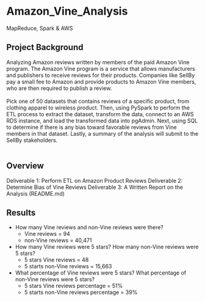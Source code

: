 # Amazon_Vine_Analysis
MapReduce, Spark &amp; AWS

## Project Background
Analyzing Amazon reviews written by members of the paid Amazon Vine program. The Amazon Vine program is a service that allows manufacturers and publishers to receive reviews for their products. Companies like SellBy pay a small fee to Amazon and provide products to Amazon Vine members, who are then required to publish a review.<br>
<br>
Pick one of 50 datasets that contains reviews of a specific product, from clothing apparel to wireless product. Then, using PySpark to perform the ETL process to extract the dataset, transform the data, connect to an AWS RDS instance, and load the transformed data into pgAdmin. Next, using SQL to determine if there is any bias toward favorable reviews from Vine members in that dataset. Lastly, a summary of the analysis will submit to the SellBy stakeholders.<br>
<br>

## Overview 
Deliverable 1: Perform ETL on Amazon Product Reviews
Deliverable 2: Determine Bias of Vine Reviews
Deliverable 3: A Written Report on the Analysis (README.md)

## Results
- How many Vine reviews and non-Vine reviews were there?
  - Vine reviews = 94
  - non-Vine reviews = 40,471
- How many Vine reviews were 5 stars? How many non-Vine reviews were 5 stars?
  - 5 stars Vine reviews  = 48
  - 5 starts non-Vine reviews = 15,663
- What percentage of Vine reviews were 5 stars? What percentage of non-Vine reviews were 5 stars?
  - 5 stars Vine reviews percentage = 51%
  - 5 starts non-Vine reviews percentage = 39%
